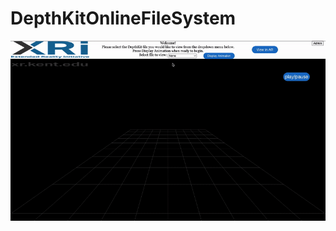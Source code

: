 # DepthKitOnlineFileSystem

![Webpage example](https://raw.githubusercontent.com/AshtonCorsello/DepthKitOnlineFileSystem/master/examples/webpage.gif)

